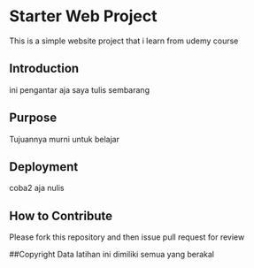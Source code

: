 # Starter Web Project

This is a simple website project that i learn from udemy course

## Introduction

ini pengantar aja saya tulis sembarang

## Purpose

Tujuannya murni untuk belajar

## Deployment

coba2 aja nulis

## How to Contribute
Please fork this repository and then issue pull request for review

##Copyright
Data latihan ini dimiliki semua yang berakal